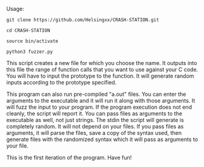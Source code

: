 Usage:

	git clone https://github.com/Helsingxx/CRASH-STATION.git

	cd CRASH-STATION

	source bin/activate

	python3 fuzzer.py

This script creates a new file for which you choose the name. It outputs into this file the range of function calls that you
want to use against your C code. You will have to input the prototype to the function. It will generate random inputs according
to the prototype specified.

This program can also run pre-compiled "a.out" files. You can enter the arguments to the executable and it will run it along with those
arguments.
It will fuzz the input to your program. If the program execution does not end cleanly, the script will report it.
You can pass files as arguments to the executable as well, not just strings.
The stdin the script will generate is completely random. It will not depend on your files.
If you pass files as arguments, it will parse the files, save a copy of the syntax used, then generate files with the randomized syntax which
it will pass as arguments to your file.

This is the first iteration of the program. Have fun!
